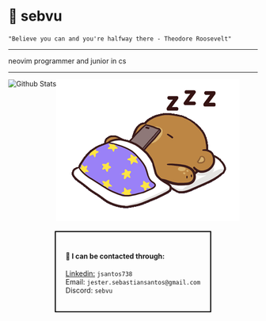 # 💜 sebvu

`"Believe you can and you're halfway there - Theodore Roosevelt"`

<hr />

neovim programmer and junior in cs

<hr />

<div style="display: flex">
    <img src="https://github-readme-stats.vercel.app/api?username=sebvu&theme=radical&show_icons=true" alt="Github Stats"/>
    <img src="./assets/sleepybear.gif" alt="A sleeping bear"/>
</div>
<div style="display: flex; justify-content: center; align-items: center; margin: 20px;">
    <div style="border: 2px solid #000; padding: 20px; width: 400;">
        <h4>📱 I can be contacted through:</h4>
        <ul style="list-style: none; padding-left: 0;">
            <li>
                <a href="https://www.linkedin.com/in/jsantos738/" rel="noreferrer noopener">Linkedin:</a>
                <code>jsantos738</code>
            </li>
            <li>
                Email: <code>jester.sebastiansantos@gmail.com</code>
            </li>
            <li>
                Discord: <code>sebvu</code>
            </li>
        </ul>
    </div>
</div>
